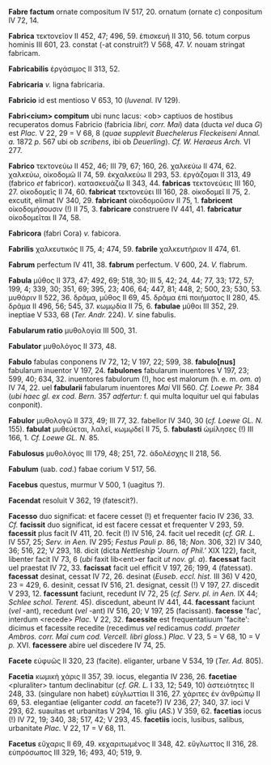 **Fabre factum** ornate compositum IV 517, 20. ornatum (ornate *c*)
conpositum IV 72, 14.

**Fabrica** τεκτονεῖον II 452, 47; 496, 59. ἐπισκευή II 310, 56. totum
corpus hominis III 601, 23. constat (-at construit?) V 568, 47. *V.*
nouam stringat fabricam.

**Fabricabilis** ἐργάσιμος II 313, 52.

**Fabricaria** *v.* ligna fabricaria.

**Fabricio** id est mentioso V 653, 10 (*Iuvenal.* IV 129).

**Fabri\<cium\> compitum** ubi nunc lacus: \<ob\> captiuos de hostibus
recuperatos domus Fabricio (fabricia *libri, corr. Mai*) data (ducta
*vel* duca *G*) est *Plac.* V 22, 29 = V 68, 8 (*quae supplevit
Buechelerus Fleckeiseni Annal. a.* 1872 *p.* 567 ubi ob *scribens*, ibi
ob *Deuerling*). *Cf. W. Heraeus Arch.* VI 277.

**Fabrico** τεκτονεύω II 452, 46; III 79, 67; 160, 26. χαλκεύω II 474,
62. χαλκεύω, οἰκοδομῶ II 74, 59. ἐκχαλκεύω II 293, 53. ἐργάζομαι II 313,
49 (fabrico *et* fabricor). κατασκευάζω II 343, 44. **fabricas**
τεκτονεύεις III 160, 27. οἰκοδομεῖς II 74, 60. **fabricat** τεκτονεύει
III 160, 28. οἰκοδομεῖ II 75, 2. excutit, elimat IV 340, 29.
**fabricant** οἰκοδομοῦσιν II 75, 1. **fabricent** οἰκοδομήσουσιν (!) II
75, 3. **fabricare** construere IV 441, 41. **fabricatur** οἰκοδομεῖται
II 74, 58.

**Fabricora** (fabri Cora) *v.* fabicora.

**Fabrilis** χαλκευτικός II 75, 4; 474, 59. **fabrile** χαλκευτήριον II
474, 61.

**Fabrum** perfectum IV 411, 38. **fabrum** perfectum. V 600, 24. *V.*
flabrum.

**Fabula** μῦθος II 373, 47; 492, 69; 518, 30; III 5, 42; 24, 44; 77,
33; 172, 57; 199, 4; 339, 30; 351, 69; 395, 23; 406, 64; 447, 81; 448,
2; 500, 23; 530, 53. μυθάριν II 522, 36. δρᾶμα, μῦθος II 69, 45. δρᾶμα
ἐπὶ ποιήματος II 280, 45. δρᾶμα II 496, 56; 545, 37. κωμῳδία II 75, 6.
**fabulae** μῦθοι III 352, 29. ineptiae V 533, 68 (*Ter. Andr.* 224).
*V.* sine fabulis.

**Fabularum ratio** μυθολογία III 500, 31.

**Fabulator** μυθολόγος II 373, 48.

**Fabulo** fabulas conponens IV 72, 12; V 197, 22; 599, 38.
**fabulo[nus]** fabularum inuentor V 197, 24. **fabulones** fabularum
inuentores V 197, 23; 599, 40; 634, 32. inuentores fabulorum (!), hoc
est malorum (h. e. m. *om. a*) IV 74, 22. uel **fabularii** fabularum
inuentores *Mai* VII 560. *Cf. Loewe Pr.* 384 (*ubi haec gl. ex cod.
Bern.* 357 *adfertur:* f. qui multa loquitur uel qui fabulas conponit).

**Fabulor** μυθολογῶ II 373, 49; III 77, 32. fabellor IV 340, 30 (*cf.
Loewe GL. N.* 155). **fabulat** μυθεύεται, λαλεῖ, κωμῳδεῖ II 75, 5.
**fabulasti** ὡμίλησες (!) III 166, 1. *Cf. Loewe GL. N.* 85.

**Fabulosus** μυθολόγος III 179, 48; 251, 72. ἀδολέσχης II 218, 56.

**Fabulum** (uab. *cod.*) fabae corium V 517, 56.

**Facebus** questus, murmur V 500, 1 (uagitus ?).

**Facendat** resoluit V 362, 19 (fatescit?).

**Facesso** duo significat: et facere cesset (!) et frequenter facio IV
236, 33. *Cf.* **facissit** duo significat, id est facere cessat et
frequenter V 293, 59. **facessit** plus facit IV 411, 20. fecit (!) IV
516, 24. facit uel recedit (*cf. GR. L.* IV 557, 25; *Serv. in Aen.* IV
295; *Festus Pauli p.* 86, 18; *Non.* 306, 32) IV 340, 36; 516, 22; V
293, 18. dicit (dicta *Nettleship 'Journ. of Phil.'* XIX 122), facit,
libenter facit IV 73, 6 (*ubi* faxit lib\<ent\>er facit *ut nov. gl.
a*). **facessat** facit uel praestat IV 72, 33. **facissat** facit uel
efficit V 197, 26; 199, 4 (fatessat). **facessat** desinat, cessat IV
72, 26. desinat (*Euseb. eccl. hist.* III 36) V 420, 23 = 429, 6.
desinit, cessat IV 516, 21. designat, cessit (!) V 197, 27. discedit V
293, 12. **facessunt** faciunt, recedunt IV 72, 25 (*cf. Serv. pl. in
Aen.* IX 44; *Schlee schol. Terent.* 45). discedunt, abeunt IV 441, 44.
**facessant** faciunt (*vel* -ant), recedunt (*vel* -ant) IV 516, 20; V
197, 25 (facissant). **facesse** 'fac', interdum \<recede\> *Plac.* V
22, 32. **facessite** est frequentatiuum 'facite': dicimus et facessite
recedite (recedimus *vel* redicamus *codd. praeter Ambros. corr. Mai cum
cod. Vercell. libri gloss.*) *Plac.* V 23, 5 = V 68, 10 = V *p.* XVI.
**facessere** abire uel discedere IV 74, 25.

**Facete** εὐφυῶς II 320, 23 (facite). eliganter, urbane V 534, 19
(*Ter. Ad.* 805).

**Facetia** κωμικὴ χάρις II 357, 39. iocus, elegantia IV 236, 26.
**facetiae** \<pluraliter\> tantum declinabitur (*cf. GR. L.* I 33, 12;
549, 10) ἀστειότητες II 248, 33. (singulare non habet) εὐγλωττίαι II
316, 27. χάριτες ἐν ἀνθρώπῳ II 69, 53. elegantiae (eliganter *codd. an*
facete?) IV 236, 27; 340, 37. ioci V 293, 62. suauitas et urbanitas V
294, 16. gliu (*AS.*) V 359, 62. **facetias** iocus (!) IV 72, 19; 340,
38; 517, 42; V 293, 45. **facetiis** iocis, lusibus, salibus, urbanitate
*Plac.* V 22, 17 = V 68, 11.

**Facetus** εὔχαρις II 69, 49. κεχαριτωμένος II 348, 42. εὔγλωττος II
316, 28. εὐπρόσωπος III 329, 16; 493, 40; 519, 9.
